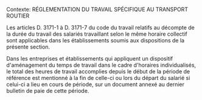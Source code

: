 Contexte: RÉGLEMENTATION DU TRAVAIL SPÉCIFIQUE AU TRANSPORT ROUTIER

Les articles D. 3171-1 à D. 3171-7 du code du travail relatifs au décompte de la durée du travail des salariés travaillant selon le même horaire collectif sont applicables dans les établissements soumis aux dispositions de la présente section.

Dans les entreprises et établissements qui appliquent un dispositif d'aménagement du temps de travail dans le cadre d'horaires individualisés, le total des heures de travail accomplies depuis le début de la période de référence est mentionné à la fin de celle-ci ou lors du départ du salarié si celui-ci a lieu en cours de période, sur un document annexé au dernier bulletin de paie de cette période.